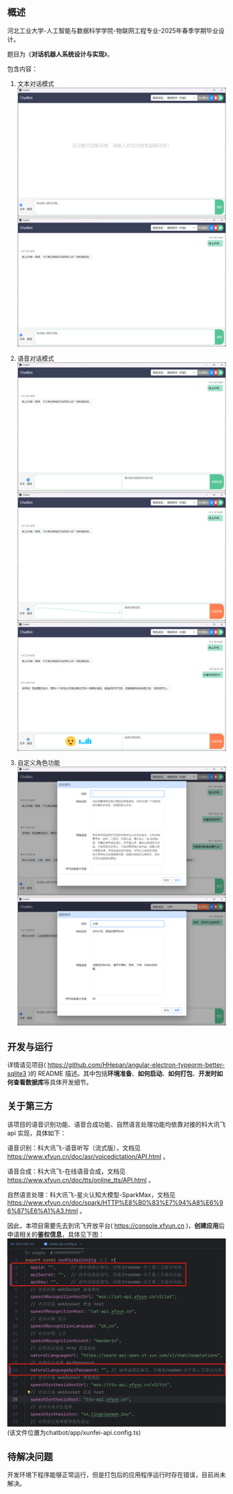 ## 概述
河北工业大学-人工智能与数据科学学院-物联网工程专业-2025年春季学期毕业设计。

题目为《**对话机器人系统设计与实现**》。

包含内容：

1. 文本对话模式
![1.png](src%2Fassets%2Fimages%2Freadme%2F1.png)
![2.png](src%2Fassets%2Fimages%2Freadme%2F2.png)

2. 语音对话模式
![3.png](src%2Fassets%2Fimages%2Freadme%2F3.png)
![4.png](src%2Fassets%2Fimages%2Freadme%2F4.png)
![5.png](src%2Fassets%2Fimages%2Freadme%2F5.png)

3. 自定义角色功能
![6.png](src%2Fassets%2Fimages%2Freadme%2F6.png)
![7.png](src%2Fassets%2Fimages%2Freadme%2F7.png)

## 开发与运行

详情请见项目( https://github.com/HHepan/angular-electron-typeorm-better-sqlite3 )的 README 描述。其中包括**环境准备**、**如何启动**、**如何打包**、**开发时如何查看数据库**等具体开发细节。

## 关于第三方
该项目的语音识别功能、语音合成功能、自然语言处理功能均依靠对接的科大讯飞 api 实现，具体如下：

语音识别：科大讯飞-语音听写（流式版），文档见 https://www.xfyun.cn/doc/asr/voicedictation/API.html 。

语音合成：科大讯飞-在线语音合成，文档见 https://www.xfyun.cn/doc/tts/online_tts/API.html 。

自然语言处理：科大讯飞-星火认知大模型-SparkMax，文档见 https://www.xfyun.cn/doc/spark/HTTP%E8%B0%83%E7%94%A8%E6%96%87%E6%A1%A3.html 。

因此，本项目需要先去到讯飞开放平台( https://console.xfyun.cn )，**创建应用**后申请相关的**鉴权信息**，具体见下图：
![8.png](src%2Fassets%2Fimages%2Freadme%2F8.png)
(该文件位置为chatbot/app/xunfei-api.config.ts)

## 待解决问题

开发环境下程序能够正常运行，但是打包后的应用程序运行时存在错误，目前尚未解决。
